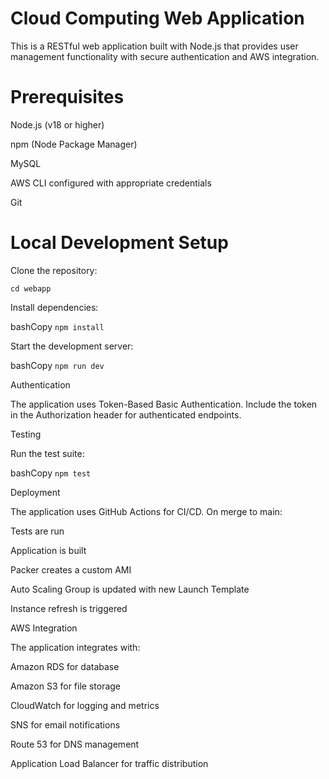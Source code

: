 # Cloud Computing Web Application

This is a RESTful web application built with Node.js that provides user management functionality with secure authentication and AWS integration.

# Prerequisites

Node.js (v18 or higher)

npm (Node Package Manager)

MySQL

AWS CLI configured with appropriate credentials

Git

# Local Development Setup

Clone the repository:

`cd webapp`

Install dependencies:

bashCopy `npm install`


Start the development server:

bashCopy `npm run dev`


Authentication

The application uses Token-Based Basic Authentication. Include the token in the Authorization header for authenticated endpoints.

Testing

Run the test suite:

bashCopy `npm test`

Deployment

The application uses GitHub Actions for CI/CD. On merge to main:

Tests are run

Application is built

Packer creates a custom AMI

Auto Scaling Group is updated with new Launch Template

Instance refresh is triggered

AWS Integration

The application integrates with:

Amazon RDS for database

Amazon S3 for file storage

CloudWatch for logging and metrics

SNS for email notifications

Route 53 for DNS management

Application Load Balancer for traffic distribution
